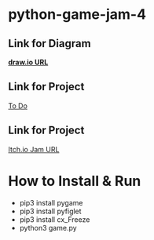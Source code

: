# python-game-jam-4

## Link for Diagram
[**draw.io URL**](https://app.diagrams.net/#G1nsLd9JeE7rMO8jwjvZlMnjNApgCc7dCh)

## Link for Project
[To Do](https://github.com/users/marcelo-rg/projects/2/views/2)

## Link for Project
[Itch.io Jam URL](https://itch.io/jam/python-game-jam-4)

# How to Install & Run
- pip3 install pygame
- pip3 install pyfiglet
- pip3 install cx_Freeze
- python3 game.py
